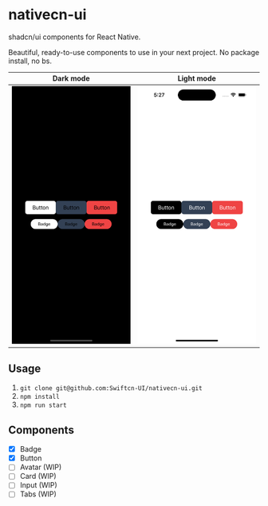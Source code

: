 # nativecn-ui

shadcn/ui components for React Native.

Beautiful, ready-to-use components to use in your next project. No package install, no bs.

|               Dark mode               |               Light mode               |
| :-----------------------------------: | :------------------------------------: |
| ![](assets/examples/example-dark.png) | ![](assets/examples/example-light.png) |

## Usage

1. `git clone git@github.com:Swiftcn-UI/nativecn-ui.git`
2. `npm install`
3. `npm run start`

## Components

- [x] Badge
- [x] Button
- [ ] Avatar (WIP)
- [ ] Card (WIP)
- [ ] Input (WIP)
- [ ] Tabs (WIP)
